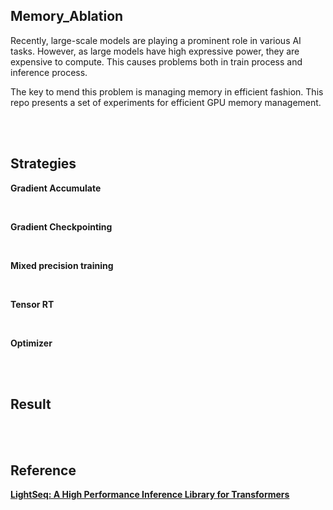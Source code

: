 ## Memory_Ablation

Recently, large-scale models are playing a prominent role in various AI tasks. However, as large models have high expressive power, they are expensive to compute. This causes problems both in train process and inference process.

The key to mend this problem is managing memory in efficient fashion. 
This repo presents a set of experiments for efficient GPU memory management.


<br>
<br>

## Strategies

**Gradient Accumulate**

<br>

**Gradient Checkpointing**

<br>

**Mixed precision training**

<br>

**Tensor RT**

<br>

**Optimizer**

<br>
<br>

## Result

<br>
<br>

## Reference
**[LightSeq: A High Performance Inference Library for Transformers](https://arxiv.org/pdf/2010.13887.pdf)**
